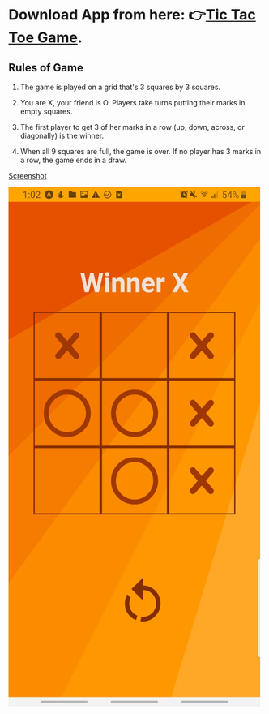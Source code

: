 # Download App from here: 👉[Tic Tac Toe Game](https://drive.google.com/file/d/1qIoiIFBImQGkUSWx24io3THAly4MKtA0/view?usp=sharing).

## Rules of Game

1. The game is played on a grid that's 3 squares by 3 squares.

2. You are X, your friend is O. Players take turns putting their marks in empty squares.

3. The first player to get 3 of her marks in a row (up, down, across, or diagonally) is the winner.

4. When all 9 squares are full, the game is over. If no player has 3 marks in a row, the game ends in a draw.


[Screenshot](https://github.com/indiedanish/TicTacToe/blob/main/Tic%20Tac%20Toe.jpeg)

![alt text](https://github.com/indiedanish/TicTacToe/blob/main/Tic%20Tac%20Toe.jpeg)

